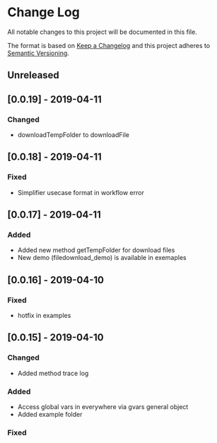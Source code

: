 # Change Log

All notable changes to this project will be documented in this file.

The format is based on [Keep a Changelog](http://keepachangelog.com/)
and this project adheres to [Semantic Versioning](http://semver.org/).

<!--
   PRs should document their user-visible changes (if any) in the
   Unreleased section, uncommenting the header as necessary.
-->

## Unreleased

<!-- ### Changed -->
<!-- ### Added -->
<!-- ### Removed -->

## [0.0.19] - 2019-04-11
### Changed
* downloadTempFolder to downloadFile

## [0.0.18] - 2019-04-11
### Fixed
* Simplifier usecase format in workflow error

## [0.0.17] - 2019-04-11
### Added
* Added new method getTempFolder for download files
* New demo (filedownload_demo) is available in exemaples

## [0.0.16] - 2019-04-10
### Fixed
* hotfix in examples

## [0.0.15] - 2019-04-10
### Changed
* Added method trace log
### Added
* Access global vars in everywhere via gvars general object
* Added example folder
### Fixed
